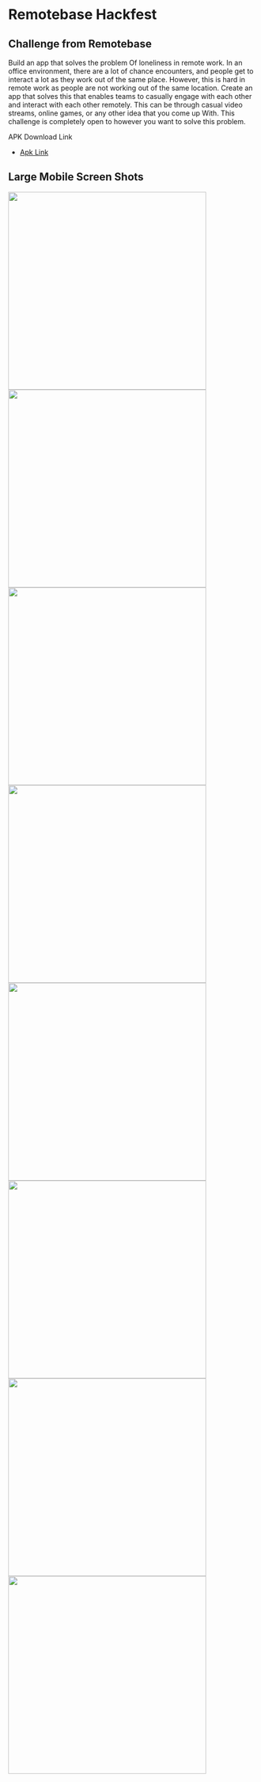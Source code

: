 # Remotebase Hackfest
## Challenge from Remotebase

Build an app that solves the problem Of loneliness in remote work. In an
office environment, there are a lot of chance encounters, and people get to
interact a lot as they work out of the same place. However, this is hard in
remote work as people are not working out of the same location. Create an
app that solves this that enables teams to casually engage with each
other and interact with each other remotely. This can be through casual
video streams, online games, or any other idea that you come up With. This
challenge is completely open to however you want to solve this problem.



APK Download Link

- [Apk Link](https://github.com/JaveedIshaq/remotewa/blob/master/remotewa.apk?raw=true)
## Large Mobile Screen Shots
<img src="https://github.com/JaveedIshaq/remotewa/blob/master/screenshots/1-login0-screen.jpg?raw=true" width="400"> <img src="https://github.com/JaveedIshaq/remotewa/blob/master/screenshots/2-attempting-login-via-google.jpg?raw=true" width="400"> <img src="https://github.com/JaveedIshaq/remotewa/blob/master/screenshots/3-remote-screen.jpg?raw=true" width="400"> <img src="https://github.com/JaveedIshaq/remotewa/blob/master/screenshots/4-chat-home-screen.jpg?raw=true" width="400"> <img src="https://github.com/JaveedIshaq/remotewa/blob/master/screenshots/5-chatting-with-someone.jpg?raw=true" width="400"> <img src="https://github.com/JaveedIshaq/remotewa/blob/master/screenshots/6-settings-screen.jpg?raw=true" width="400"> <img src="https://github.com/JaveedIshaq/remotewa/blob/master/screenshots/7-logout-pop-up.jpg?raw=true" width="400"> <img src="https://github.com/JaveedIshaq/remotewa/blob/master/screenshots/8-onlongpress-remote-button.jpg?raw=true" width="400">
